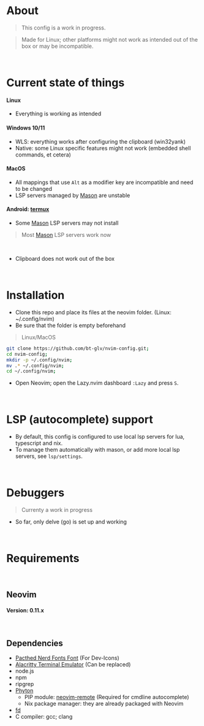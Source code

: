 # About

> This config is a work in progress.

> Made for Linux; other platforms might not work as intended out of the box or may be incompatible.
</br>


# Current state of things
#### Linux
- Everything is working as intended

#### Windows 10/11
* WLS: everything works after configuring the clipboard (win32yank)
* Native: some Linux specific features might not work (embedded shell commands, et cetera)

#### MacOS
* All mappings that use `Alt` as a modifier key are incompatible and need to be changed
* LSP servers managed by <a href='https://github.com/mason-org/mason.nvim'>Mason</a> are unstable

#### Android: <a href='https://github.com/termux/termux-app'>termux</a>
* Some <a href='https://github.com/mason-org/mason.nvim'>Mason</a> LSP servers may not install
> Most <a href='https://github.com/mason-org/mason.nvim'>Mason</a> LSP servers work now
</br>

* Clipboard does not work out of the box

</br>

# Installation

- Clone this repo and place its files at the neovim folder. (Linux: ~/.config/nvim)
- Be sure that the folder is empty beforehand

> Linux/MacOS
```bash
git clone https://github.com/bt-glv/nvim-config.git;
cd nvim-config;
mkdir -p ~/.config/nvim;
mv .* ~/.config/nvim;
cd ~/.config/nvim;
```

- Open Neovim; open the Lazy.nvim dashboard ```:Lazy``` and press ```S```.


</br>

# LSP (autocomplete) support

- By default, this config is configured to use local lsp servers for lua, typescript and nix.
- To manage them automatically with mason, or add more local lsp servers, see `lsp/settings`.

</br>

# Debuggers
> Currenty a work in progress
- So far, only delve (go) is set up and working

</br>

# Requirements

&nbsp;
<h2>Neovim</h2>
<h4>Version: 0.11.x</h4>
&nbsp;
<h2>Dependencies</h2>
<ul>
    <li><a href='https://www.nerdfonts.com/'>Pacthed Nerd Fonts Font</a> (For Dev-Icons)</li>
    <li><a href='https://alacritty.org/'>Alacritty Terminal Emulator</a> (Can be replaced)</li>
    <li>node.js</li>
    <li>npm</li>
    <li>ripgrep</li>
    <li><a href='https://www.python.org/'>Phyton</a> 
        <ul>
            <li>PIP module: <a href='https://pypi.org/project/neovim-remote/'>neovim-remote</a> (Required for cmdline autocomplete)</li>
            <li>Nix package manager: they are already packaged with Neovim</li>
        </ul>    
    </li>
    <li><a href='https://github.com/sharkdp/fd'>fd</a></li>
    <li>C compiler: gcc; clang</li>
</ul>


